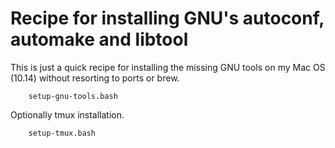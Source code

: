 
# Recipe for installing GNU's autoconf, automake and libtool

This is just a quick recipe for installing the missing GNU
tools on my Mac OS (10.14) without resorting to ports or brew.

```shell
    setup-gnu-tools.bash
```

Optionally tmux installation.

```shell
    setup-tmux.bash
```





